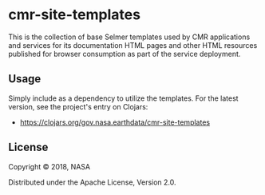 # cmr-site-templates

This is the collection of base Selmer templates used by CMR applications and
services for its documentation HTML pages and other HTML resources published
for browser consumption as part of the service deployment.


## Usage

Simply include as a dependency to utilize the templates. For the latest
version, see the project's entry on Clojars:
 * https://clojars.org/gov.nasa.earthdata/cmr-site-templates


## License

Copyright © 2018, NASA

Distributed under the Apache License, Version 2.0.
